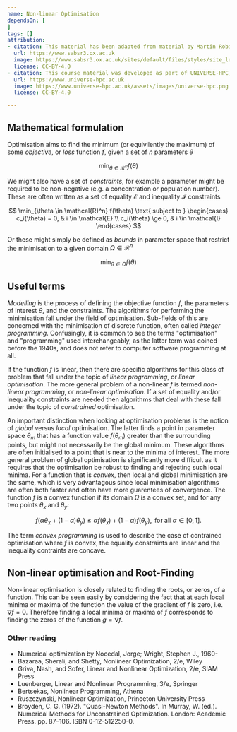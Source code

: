 ```yaml
---
name: Non-linear Optimisation
dependsOn: [
]
tags: []
attribution: 
- citation: This material has been adapted from material by Martin Robinson from the "Scientific Computing" module of the SABS R³ Center for Doctoral Training.
  url: https://www.sabsr3.ox.ac.uk
  image: https://www.sabsr3.ox.ac.uk/sites/default/files/styles/site_logo/public/styles/site_logo/public/sabsr3/site-logo/sabs_r3_cdt_logo_v3_111x109.png
  license: CC-BY-4.0
- citation: This course material was developed as part of UNIVERSE-HPC, which is funded through the SPF ExCALIBUR programme under grant number EP/W035731/1 
  url: https://www.universe-hpc.ac.uk
  image: https://www.universe-hpc.ac.uk/assets/images/universe-hpc.png
  license: CC-BY-4.0

---
```


## Mathematical formulation

Optimisation aims to find the minimum (or equivilently the maximum) of some *objective*,
or *loss* function $f$, given a set of $n$ parameters $\theta$

$$
\min_{\theta \in \mathcal{R}^n} f(\theta)
$$

We might also have a set of *constraints*, for example a parameter might be required to
be non-negative (e.g. a concentration or population number). These are often written as
a set of equality $\mathcal{E}$ and inequality $\mathcal{I}$ constraints

$$
\min_{\theta \in \mathcal{R}^n} f(\theta) \text{ subject to } \begin{cases}
c_i(\theta) = 0, & i \in \mathcal{E} \\
c_i(\theta) \ge 0, & i \in \mathcal{I} \end{cases}
$$

Or these might simply be defined as *bounds* in parameter space that restrict the
minimisation to a given domain $\Omega \in \mathcal{R}^n$

$$
\min_{\theta \in \Omega} f(\theta)
$$

## Useful terms

*Modelling* is the process of defining the objective function $f$, the parameters of
interest $\theta$, and the constraints. The algorithms for performing the minimisation
fall under the field of optimisation. Sub-fields of this are concerned with the
minimisation of discrete function, often called *integer programming*. Confusingly, it
is common to see the terms "optimisation" and "programming" used interchangeably, as the
latter term was coined before the 1940s, and does not refer to computer software
programming at all.

If the function $f$ is linear, then there are specific algorithms for this class of
problem that fall under the topic of *linear programming*, or *linear optimisation*. The
more general problem of a non-linear $f$ is termed *non-linear programming*, or
*non-linear optimisation*. If a set of equality and/or inequality constraints are needed
then algorithms that deal with these fall under the topic of *constrained* optimisation.

An important distinction when looking at optimisation problems is the notion of *global*
versus *local* optimisation. The latter finds a point in parameter space $\theta_m$ that
has a function value $f(\theta_m)$ greater than the surrounding points, but might not
necessarily be the global minimum. These algorithms are often initialised to a point
that is near to the minima of interest. The more general problem of global optimisation
is significantly more difficult as it requires that the optimisation be robust to
finding and rejecting such local minima. For a function that is *convex*, then local and
global minimisation are the same, which is very advantagous since local minimisation
algorithms are often both faster and often have more guarentees of convergence. The
function $f$ is a convex function if its domain $\Omega$ is a convex set, and for any
two points $\theta_x$ and $\theta_y$:

$$
f(\alpha \theta_x + (1 - \alpha) \theta_y ) \le \alpha f(\theta_x) + (1 - \alpha)
f(\theta_y), \text{ for all } \alpha \in [0, 1].
$$

The term *convex programming* is used to describe the case of contrained optimisation
where $f$ is convex, the equality constraints are linear and the inequality contraints
are concave.

## Non-linear optimisation and Root-Finding

Non-linear optimisation is closely related to finding the roots, or zeros, of a
function. This can be seen easily by considering the fact that at each local minima or
maxima of the function the value of the gradient of $f$ is zero, i.e. $\nabla f = 0$.
Therefore finding a local minima or maxima of $f$ corresponds to finding the zeros of
the function $g = \nabla f$.

### Other reading

- Numerical optimization by Nocedal, Jorge; Wright, Stephen J., 1960-
- Bazaraa, Sherali, and Shetty, Nonlinear Optimization, 2/e, Wiley
- Griva, Nash, and Sofer, Linear and Nonlinear Optimization, 2/e, SIAM Press
- Luenberger, Linear and Nonlinear Programming, 3/e, Springer
- Bertsekas, Nonlinear Programming, Athena
- Ruszczynski, Nonlinear Optimization, Princeton University Press
- Broyden, C. G. (1972). "Quasi-Newton Methods". In Murray, W. (ed.). Numerical Methods
  for Unconstrained Optimization. London: Academic Press. pp. 87–106. ISBN
  0-12-512250-0.
